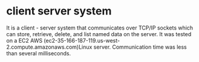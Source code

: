 # client server system
It is a client - server system that communicates over TCP/IP sockets which can store, retrieve, delete, and list
named data on the server. 
It was tested on a EC2 AWS (ec2-35-166-187-119.us-west-2.compute.amazonaws.com)Linux server. Communication time was less than several milliseconds.
